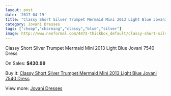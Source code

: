 ```yaml
---
layout: post
date: '2017-04-19'
title: "Classy Short Silver Trumpet Mermaid Mini 2013 Light Blue Jovani 7540 Dress"
category: Jovani Dresses
tags: ["cheap","charming","classy","blue","silver"]
image: http://www.neoformal.com/4473-thickbox_default/classy-short-silver-trumpet-mermaid-mini-2013-light-blue-jovani-7540-dress.jpg
---
```

Classy Short Silver Trumpet Mermaid Mini 2013 Light Blue Jovani 7540 Dress

On Sales: **$430.99**
<a href="https://www.neoformal.com/en/jovani-dresses/1669-classy-short-silver-trumpet-mermaid-mini-2013-light-blue-jovani-7540-dress.html"><amp-img layout="responsive" width="600" height="600" src="//www.neoformal.com/4473-thickbox_default/classy-short-silver-trumpet-mermaid-mini-2013-light-blue-jovani-7540-dress.jpg" alt="Classy Short Silver Trumpet Mermaid Mini 2013 Light Blue Jovani 7540 Dress 0" /></a>
<a href="https://www.neoformal.com/en/jovani-dresses/1669-classy-short-silver-trumpet-mermaid-mini-2013-light-blue-jovani-7540-dress.html"><amp-img layout="responsive" width="600" height="600" src="//www.neoformal.com/4474-thickbox_default/classy-short-silver-trumpet-mermaid-mini-2013-light-blue-jovani-7540-dress.jpg" alt="Classy Short Silver Trumpet Mermaid Mini 2013 Light Blue Jovani 7540 Dress 1" /></a>

Buy it: [Classy Short Silver Trumpet Mermaid Mini 2013 Light Blue Jovani 7540 Dress](https://www.neoformal.com/en/jovani-dresses/1669-classy-short-silver-trumpet-mermaid-mini-2013-light-blue-jovani-7540-dress.html "Classy Short Silver Trumpet Mermaid Mini 2013 Light Blue Jovani 7540 Dress")

View more: [Jovani Dresses](https://www.neoformal.com/en/15-jovani-dresses "Jovani Dresses")